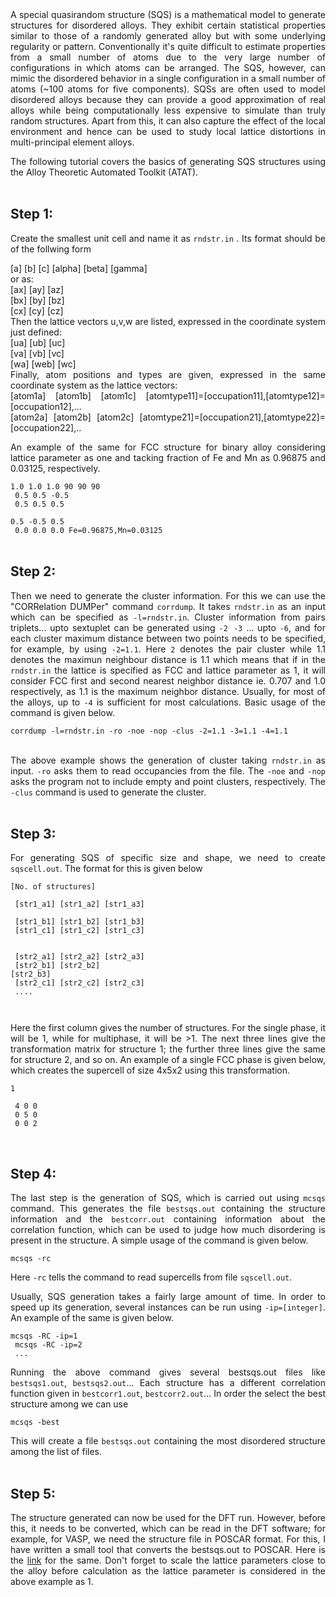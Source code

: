 <div style="text-align: justify;">
A special quasirandom structure (SQS) is a mathematical model to generate structures for disordered alloys. They exhibit certain statistical properties similar to those of a randomly generated alloy but with some underlying regularity or pattern. Conventionally it's quite difficult to estimate properties from a small number of atoms due to the very large number of configurations in which atoms can be arranged. The SQS, however, can mimic the disordered behavior in a single configuration in a small number of atoms (~100 atoms for five components). SQSs are often used to model disordered alloys because they can provide a good approximation of real alloys while being computationally less expensive to simulate than truly random structures. Apart from this, it can also capture the effect of the local environment and hence can be used to study local lattice distortions in multi-principal element alloys.

<p>
<p>
The following tutorial covers the basics of generating SQS structures using the Alloy Theoretic Automated Toolkit (ATAT).<br>
<br>

## Step 1:
Create the smallest unit cell and name it as `rndstr.in` . Its format should be of the follwing form


[a] [b] [c] [alpha] [beta] [gamma] <br>
or as: <br>
[ax] [ay] [az] <br>
[bx] [by] [bz] <br>
[cx] [cy] [cz] <br>
Then the lattice vectors u,v,w are listed, expressed in the coordinate system just defined: <br>
[ua] [ub] [uc] <br>
[va] [vb] [vc] <br>
[wa] [web] [wc] <br>
Finally, atom positions and types are given, expressed in the same coordinate system as the lattice vectors: <br>
[atom1a] [atom1b] [atom1c] [atomtype11]=[occupation11],[atomtype12]=[occupation12],... <br>
[atom2a] [atom2b] [atom2c] [atomtype21]=[occupation21],[atomtype22]=[occupation22],.. <br>



An example of the same for FCC structure for binary alloy considering lattice parameter as one and tacking fraction of Fe and Mn as 0.96875 and 0.03125, respectively. <br>

<code>1.0 1.0 1.0 90 90 90 <br>
0.5 0.5 -0.5 <br>
0.5 0.5 0.5 <br>
0.5 -0.5 0.5 <br>
0.0 0.0 0.0 Fe=0.96875,Mn=0.03125
</code>
<br>
<br>


## Step 2:
Then we need to generate the cluster information. For this we can use the "CORRelation DUMPer" command `corrdump`. It takes `rndstr.in` as an input which can be specified as `-l=rndstr.in`. Cluster information from pairs triplets... upto sextuplet can be generated using `-2 -3` ... upto `-6`, and for each cluster maximum distance between two points needs to be specified, for example, by using `-2=1.1`. Here `2` denotes the pair cluster while 1.1 denotes the maximun neighbour distance is 1.1 which means that if in the `rndstr.in` the lattice is specified as FCC and lattice parameter as 1, it will consider FCC first and second nearest neighbor distance ie. 0.707 and 1.0 respectively, as 1.1 is the maximum neighbor distance. Usually, for most of the alloys, up to `-4` is sufficient for most calculations. Basic usage of the command is given below. <br>

<code>corrdump -l=rndstr.in -ro -noe -nop -clus -2=1.1 -3=1.1 -4=1.1
</code>
<br>

The above example shows the generation of cluster taking `rndstr.in` as input. `-ro` asks them to read occupancies from the file. The `-noe` and `-nop` asks the program not to include empty and point clusters, respectively. The `-clus` command is used to generate the cluster. 
<br>
<br>


## Step 3:
For generating SQS of specific size and shape, we need to create `sqscell.out`. The format for this is given below <br>

<code>[No. of structures] <br>
<br>
[str1_a1] [str1_a2] [str1_a3] <br>
[str1_b1] [str1_b2] [str1_b3] <br>
[str1_c1] [str1_c2] [str1_c3] <br>
<br>
[str2_a1] [str2_a2] [str2_a3] <br>
[str2_b1] [str2_b2] [str2_b3] <br>
[str2_c1] [str2_c2] [str2_c3] <br>
....

</code>

Here the first column gives the number of structures. For the single phase, it will be 1, while for multiphase, it will be >1. The next three lines give the transformation matrix for structure 1; the further three lines give the same for structure 2, and so on. An example of a single FCC phase is given below, which creates the supercell of size 4x5x2 using this transformation. 

<code>1 <br>
<br>
4 0 0<br>
0 5 0<br>
0 0 2<br>
</code>
<br>
<br>


## Step 4:
 The last step is the generation of SQS, which is carried out using `mcsqs` command. This generates the file `bestsqs.out` containing the structure information and the `bestcorr.out` containing information about the correlation function, which can be used to judge how much disordering is present in the structure. A simple usage of the command is given below.

<code>mcsqs -rc
</code>

Here `-rc` tells the command to read supercells from file `sqscell.out`. 

Usually, SQS generation takes a fairly large amount of time. In order to speed up its generation, several instances can be run using `-ip=[integer]`. An example of the same is given below.

<code>mcsqs -RC -ip=1 <br>
mcsqs -RC -ip=2 <br>
...
</code>

Running the above command gives several bestsqs.out files like `bestsqs1.out`, `bestsqs2.out`... Each structure has a different correlation function given in `bestcorr1.out`, `bestcorr2.out`... In order the select the best structure among we can use

<code>mcsqs -best
</code>
<br>

This will create a file `bestsqs.out` containing the most disordered structure among the list of files.
<br>
<br>

## Step 5:
The structure generated can now be used for the DFT run. However, before this, it needs to be converted, which can be read in the DFT software; for example, for VASP, we need the structure file in POSCAR format. For this, I have written a small tool that converts the bestsqs.out to POSCAR. Here is the [link](https://github.com/albert-hzbn/sqs_to_poscar) for the same. Don't forget to scale the lattice parameters close to the alloy before calculation as the lattice parameter is considered in the above example as 1. 

</div>

